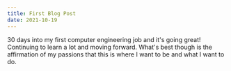 ```yaml
---
title: First Blog Post
date: 2021-10-19
---
```


30 days into my first computer engineering job and it's going great! Continuing to learn a lot and moving forward. What's best though is the affirmation of my passions that this is where I want to be and what I want to do.

